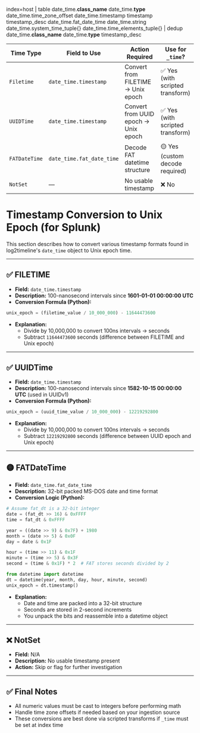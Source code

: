 index=host
| table date_time.__class_name__ date_time.__type__	date_time.time_zone_offset	date_time.timestamp	timestamp	timestamp_desc date_time.fat_date_time	date_time.string	date_time.system_time_tuple{}	date_time.time_elements_tuple{}
| dedup date_time.__class_name__ date_time.__type__ timestamp_desc

| Time Type     | Field to Use             | Action Required                        | Use for `_time`?                 |
|---------------|--------------------------|-----------------------------------------|----------------------------------|
| `Filetime`    | `date_time.timestamp`    | Convert from FILETIME → Unix epoch     | ✅ Yes (with scripted transform) |
| `UUIDTime`    | `date_time.timestamp`    | Convert from UUID epoch → Unix epoch   | ✅ Yes (with scripted transform) |
| `FATDateTime` | `date_time.fat_date_time`| Decode FAT datetime structure          | 🟡 Yes (custom decode required)  |
| `NotSet`      | —                        | No usable timestamp                    | ❌ No                            |



# Timestamp Conversion to Unix Epoch (for Splunk)

This section describes how to convert various timestamp formats found in log2timeline's `date_time` object to Unix epoch time.

---

## ✅ FILETIME

- **Field:** `date_time.timestamp`
- **Description:** 100-nanosecond intervals since **1601-01-01 00:00:00 UTC**
- **Conversion Formula (Python):**

```python
unix_epoch = (filetime_value / 10_000_000) - 11644473600
```

- **Explanation:**
  - Divide by 10,000,000 to convert 100ns intervals → seconds
  - Subtract `11644473600` seconds (difference between FILETIME and Unix epoch)

---

## ✅ UUIDTime

- **Field:** `date_time.timestamp`
- **Description:** 100-nanosecond intervals since **1582-10-15 00:00:00 UTC** (used in UUIDv1)
- **Conversion Formula (Python):**

```python
unix_epoch = (uuid_time_value / 10_000_000) - 12219292800
```

- **Explanation:**
  - Divide by 10,000,000 to convert 100ns intervals → seconds
  - Subtract `12219292800` seconds (difference between UUID epoch and Unix epoch)

---

## 🟡 FATDateTime

- **Field:** `date_time.fat_date_time`
- **Description:** 32-bit packed MS-DOS date and time format
- **Conversion Logic (Python):**

```python
# Assume fat_dt is a 32-bit integer
date = (fat_dt >> 16) & 0xFFFF
time = fat_dt & 0xFFFF

year = ((date >> 9) & 0x7F) + 1980
month = (date >> 5) & 0x0F
day = date & 0x1F

hour = (time >> 11) & 0x1F
minute = (time >> 5) & 0x3F
second = (time & 0x1F) * 2  # FAT stores seconds divided by 2

from datetime import datetime
dt = datetime(year, month, day, hour, minute, second)
unix_epoch = dt.timestamp()
```

- **Explanation:**
  - Date and time are packed into a 32-bit structure
  - Seconds are stored in 2-second increments
  - You unpack the bits and reassemble into a datetime object

---

## ❌ NotSet

- **Field:** N/A
- **Description:** No usable timestamp present
- **Action:** Skip or flag for further investigation

---

## ✅ Final Notes

- All numeric values must be cast to integers before performing math
- Handle time zone offsets if needed based on your ingestion source
- These conversions are best done via scripted transforms if `_time` must be set at index time
